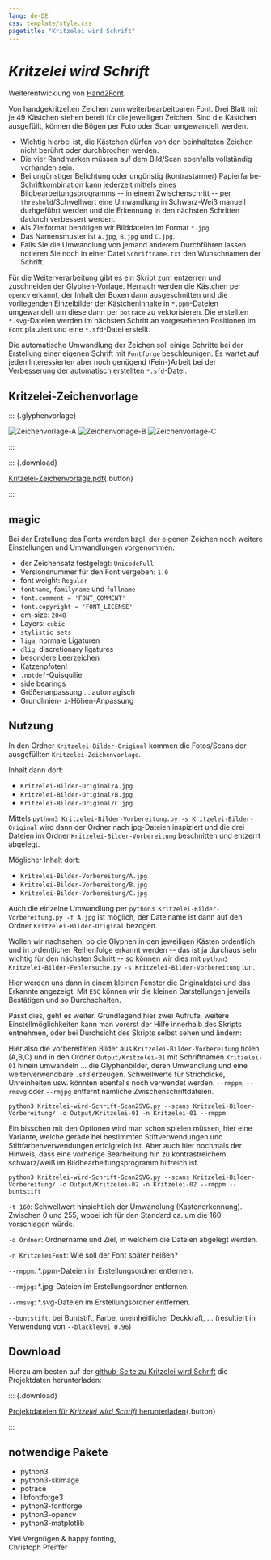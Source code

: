 ```yaml
---
lang: de-DE
css: template/style.css
pagetitle: "Kritzelei wird Schrift"
---
```


[//]: # (
  pandoc --from=markdown README.md \
  --to=html5 --output=index.htm -s \
  --include-in-header=template/Kritzelei-wird-Schrift-meta.htm
  )


# *Kritzelei wird Schrift*

Weiterentwicklung von [Hand2Font](https://maybegeek.github.io/Hand2Font/).

Von handgekritzelten Zeichen zum weiterbearbeitbaren Font. Drei Blatt mit je 49 Kästchen stehen bereit für die jeweiligen Zeichen. Sind die Kästchen ausgefüllt, können die Bögen per Foto oder Scan umgewandelt werden.

* Wichtig hierbei ist, die Kästchen dürfen von den beinhalteten Zeichen nicht berührt oder durchbrochen werden.
* Die vier Randmarken müssen auf dem Bild/Scan ebenfalls vollständig vorhanden sein.
* Bei ungünstiger Belichtung oder ungünstig (kontrastarmer) Papierfarbe-Schriftkombination kann jederzeit mittels eines Bildbearbeitungsprogramms -- in einem Zwischenschritt -- per `threshold`/Schwellwert eine Umwandlung in Schwarz-Weiß manuell durhgeführt werden und die Erkennung in den nächsten Schritten dadurch verbessert werden.
* Als Zielformat benötigen wir Bilddateien im Format `*.jpg`.
* Das Namensmuster ist `A.jpg`, `B.jpg` und `C.jpg`.
* Falls Sie die Umwandlung von jemand anderem Durchführen lassen notieren Sie noch in einer Datei `Schriftname.txt` den Wunschnamen der Schrift.

Für die Weiterverarbeitung gibt es ein Skript zum entzerren und zuschneiden der Glyphen-Vorlage. Hernach werden die Kästchen per `opencv` erkannt, der Inhalt der Boxen dann ausgeschnitten und die vorliegenden Einzelbilder der Kästcheninhalte in `*.ppm`-Dateien umgewandelt um diese dann per `potrace` zu vektorisieren. Die erstellten `*.svg`-Dateien werden im nächsten Schritt an vorgesehenen Positionen im `Font` platziert und eine `*.sfd`-Datei erstellt.

Die automatische Umwandlung der Zeichen soll einige Schritte bei der Erstellung einer eigenen Schrift mit `Fontforge` beschleunigen. Es wartet auf jeden Interessierten aber noch genügend (Fein-)Arbeit bei der Verbesserung der automatisch erstellten `*.sfd`-Datei.

## Kritzelei-Zeichenvorlage

::: {.glyphenvorlage}

![Zeichenvorlage-A](Kritzelei-Zeichenvorlage/Kritzelei-Zeichenvorlage-0.png "Zeichenvorlage-A")
![Zeichenvorlage-B](Kritzelei-Zeichenvorlage/Kritzelei-Zeichenvorlage-1.png "Zeichenvorlage-B")
![Zeichenvorlage-C](Kritzelei-Zeichenvorlage/Kritzelei-Zeichenvorlage-2.png "Zeichenvorlage-C")

:::

::: {.download}

[Kritzelei-Zeichenvorlage.pdf](https://maybegeek.github.io/Kritzelei-wird-Schrift/Kritzelei-Zeichenvorlage/Kritzelei-Zeichenvorlage.pdf){.button}

:::

## magic

Bei der Erstellung des Fonts werden bzgl. der eigenen Zeichen noch weitere Einstellungen und Umwandlungen vorgenommen:

* der Zeichensatz festgelegt: `UnicodeFull`
* Versionsnummer für den Font vergeben: `1.0`
* font weight: `Regular`
* `fontname`, `familyname` und `fullname`
* `font.comment = 'FONT_COMMENT'`
* `font.copyright = 'FONT_LICENSE'`
* em-size: `2048`
* Layers: `cubic`
* `stylistic sets`
* `liga`, normale Ligaturen
* `dlig`, discretionary ligatures
* besondere Leerzeichen
* Katzenpfoten!
* `.notdef`-Quisquilie
* side bearings
* Größenanpassung ... automagisch
* Grundlinien- x-Höhen-Anpassung


## Nutzung

In den Ordner `Kritzelei-Bilder-Original` kommen die Fotos/Scans der ausgefüllten `Kritzelei-Zeichenvorlage`.

Inhalt dann dort:

* `Kritzelei-Bilder-Original/A.jpg`
* `Kritzelei-Bilder-Original/B.jpg`
* `Kritzelei-Bilder-Original/C.jpg`

Mittels `python3 Kritzelei-Bilder-Vorbereitung.py -s Kritzelei-Bilder-Original` wird dann der Ordner nach jpg-Dateien inspiziert und die drei Dateien im Ordner `Kritzelei-Bilder-Vorbereitung` beschnitten und entzerrt abgelegt.

Möglicher Inhalt dort:

* `Kritzelei-Bilder-Vorbereitung/A.jpg`
* `Kritzelei-Bilder-Vorbereitung/B.jpg`
* `Kritzelei-Bilder-Vorbereitung/C.jpg`

Auch die einzelne Umwandlung per `python3 Kritzelei-Bilder-Vorbereitung.py -f A.jpg` ist möglich, der Dateiname ist dann auf den Ordner `Kritzelei-Bilder-Original` bezogen.

Wollen wir nachsehen, ob die Glyphen in den jeweiligen Kästen ordentlich und in ordentlicher Reihenfolge erkannt werden -- das ist ja durchaus sehr wichtig für den nächsten Schritt -- so können wir dies mit `python3 Kritzelei-Bilder-Fehlersuche.py -s Kritzelei-Bilder-Vorbereitung` tun.

Hier werden uns dann in einem kleinen Fenster die Originaldatei und das Erkannte angezeigt. Mit `ESC` können wir die kleinen Darstellungen jeweils Bestätigen und so Durchschalten.

Passt dies, geht es weiter. Grundlegend hier zwei Aufrufe, weitere Einstellmöglichkeiten kann man vorerst der Hilfe innerhalb des Skripts entnehmen, oder bei Durchsicht des Skripts selbst sehen und ändern:

Hier also die vorbereiteten Bilder aus `Kritzelei-Bilder-Vorbereitung` holen (A,B,C) und in den Ordner `Output/Kritzelei-01` mit Schriftnamen `Kritzelei-01` hinein umwandeln ... die Glyphenbilder, deren Umwandlung und eine weiterverwendbare `.sfd` erzeugen. Schwellwerte für Strichdicke, Unreinheiten usw. könnten ebenfalls noch verwendet werden. `--rmppm`, `--rmsvg` oder `--rmjpg` entfernt nämliche Zwischenschrittdateien.

`python3 Kritzelei-wird-Schrift-Scan2SVG.py --scans Kritzelei-Bilder-Vorbereitung/ -o Output/Kritzelei-01 -n Kritzelei-01 --rmppm`


Ein bisschen mit den Optionen wird man schon spielen müssen, hier eine Variante, welche gerade bei bestimmten Stiftverwendungen und Stiftfarbenverwendungen erfolgreich ist. Aber auch hier nochmals der Hinweis, dass eine vorherige Bearbeitung hin zu kontrastreichem schwarz/weiß im Bildbearbeitungsprogramm hilfreich ist.

`python3 Kritzelei-wird-Schrift-Scan2SVG.py --scans Kritzelei-Bilder-Vorbereitung/ -o Output/Kritzelei-02 -n Kritzelei-02 --rmppm --buntstift`

`-t 160`: Schwellwert hinsichtlich der Umwandlung (Kastenerkennung). Zwischen 0 und 255, wobei ich für den Standard ca. um die 160 vorschlagen würde.

`-o Ordner`: Ordnername und Ziel, in welchem die Dateien abgelegt werden.

`-n KritzeleiFont`: Wie soll der Font später heißen?

`--rmppm`: *.ppm-Dateien im Erstellungsordner entfernen.

`--rmjpg`: *.jpg-Dateien im Erstellungsordner entfernen.

`--rmsvg`: *.svg-Dateien im Erstellungsordner entfernen.

`--buntstift`: bei Buntstift, Farbe, uneinheitlicher Deckkraft, ... (resultiert in Verwendung von `--blacklevel 0.96`)

## Download

Hierzu am besten auf der [github-Seite zu Kritzelei wird Schrift](https://github.com/maybegeek/Kritzelei-wird-Schrift) die Projektdaten herunterladen:


::: {.download}

[Projektdateien für *Kritzelei wird Schrift* herunterladen](https://github.com/maybegeek/Kritzelei-wird-Schrift/archive/refs/heads/main.zip){.button}

:::

## notwendige Pakete

* python3
* python3-skimage
* potrace
* libfontforge3
* python3-fontforge
* python3-opencv
* python3-matplotlib


Viel Vergnügen & happy fonting,<br>
Christoph Pfeiffer

